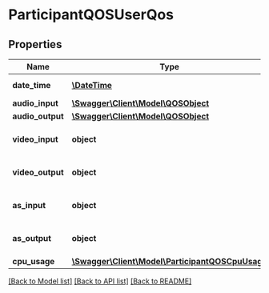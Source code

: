 # ParticipantQOSUserQos

## Properties
Name | Type | Description | Notes
------------ | ------------- | ------------- | -------------
**date_time** | [**\DateTime**](\DateTime.md) | Date-time of QOS | [optional] 
**audio_input** | [**\Swagger\Client\Model\QOSObject**](QOSObject.md) |  | [optional] 
**audio_output** | [**\Swagger\Client\Model\QOSObject**](QOSObject.md) |  | [optional] 
**video_input** | **object** | Quality of service object. | [optional] 
**video_output** | **object** | Quality of service object. | [optional] 
**as_input** | **object** | Quality of service object. | [optional] 
**as_output** | **object** | Quality of service object. | [optional] 
**cpu_usage** | [**\Swagger\Client\Model\ParticipantQOSCpuUsage**](ParticipantQOSCpuUsage.md) |  | [optional] 

[[Back to Model list]](../README.md#documentation-for-models) [[Back to API list]](../README.md#documentation-for-api-endpoints) [[Back to README]](../README.md)


